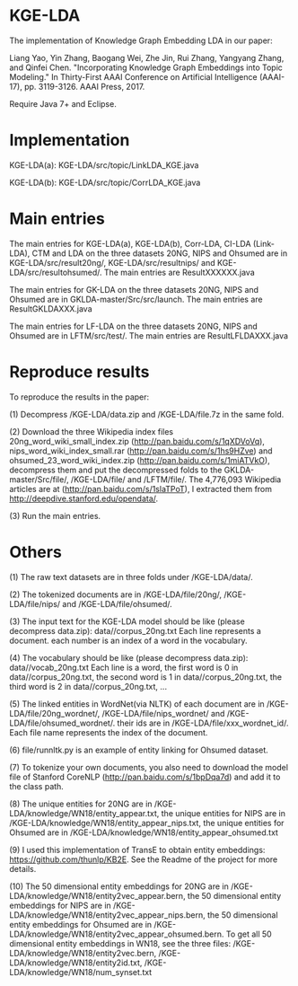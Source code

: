 # KGE-LDA

The implementation of Knowledge Graph Embedding LDA in our paper:

Liang Yao, Yin Zhang, Baogang Wei, Zhe Jin, Rui Zhang, Yangyang Zhang, and Qinfei Chen. "Incorporating Knowledge Graph Embeddings into Topic Modeling." In Thirty-First AAAI Conference on Artificial Intelligence (AAAI-17), pp. 3119-3126. AAAI Press, 2017.

Require Java 7+ and Eclipse.

# Implementation

KGE-LDA(a): KGE-LDA/src/topic/LinkLDA_KGE.java

KGE-LDA(b): KGE-LDA/src/topic/CorrLDA_KGE.java

# Main entries

The main entries for KGE-LDA(a), KGE-LDA(b), Corr-LDA, CI-LDA (Link-LDA), CTM and LDA on the three datasets 20NG, NIPS and Ohsumed are in KGE-LDA/src/result20ng/, KGE-LDA/src/resultnips/ and KGE-LDA/src/resultohsumed/.
The main entries are ResultXXXXXX.java

The main entries for GK-LDA on the three datasets 20NG, NIPS and Ohsumed are in GKLDA-master/Src/src/launch. The main entries are ResultGKLDAXXX.java


The main entries for LF-LDA on the three datasets 20NG, NIPS and Ohsumed are in LFTM/src/test/. The main entries are ResultLFLDAXXX.java

# Reproduce results

To reproduce the results in the paper:

(1) Decompress /KGE-LDA/data.zip and /KGE-LDA/file.7z in the same fold.

(2) Download the three Wikipedia index files 20ng_word_wiki_small_index.zip (http://pan.baidu.com/s/1qXDVoVq), nips_word_wiki_index_small.rar (http://pan.baidu.com/s/1hs9HZve) and ohsumed_23_word_wiki_index.zip (http://pan.baidu.com/s/1miATVkO), decompress them and put the decompressed folds to the GKLDA-master/Src/file/, /KGE-LDA/file/ and /LFTM/file/.
The 4,776,093 Wikipedia articles are at (http://pan.baidu.com/s/1slaTPoT), I extracted them from http://deepdive.stanford.edu/opendata/.

(3) Run the main entries.

# Others

(1) The raw text datasets are in three folds under /KGE-LDA/data/.

(2) The tokenized documents are in /KGE-LDA/file/20ng/, /KGE-LDA/file/nips/ and /KGE-LDA/file/ohsumed/.


(3) The input text for the KGE-LDA model should be like (please decompress data.zip):
data//corpus_20ng.txt
Each line represents a document. each number is an index of a word in the vocabulary.

(4) The vocabulary should be like (please decompress data.zip):
data//vocab_20ng.txt
Each line is a word, the first word is 0 in data//corpus_20ng.txt, the second word is 1 in data//corpus_20ng.txt, the third word is 2 in data//corpus_20ng.txt, ...

(5) The linked entities in WordNet(via NLTK) of each document are in /KGE-LDA/file/20ng_wordnet/, /KGE-LDA/file/nips_wordnet/ and /KGE-LDA/file/ohsumed_wordnet/. their ids are in /KGE-LDA/file/xxx_wordnet_id/. Each file name represents the index of the document.

(6) file/runnltk.py is an example of entity linking for Ohsumed dataset.

(7) To tokenize your own documents, you also need to download the model file of Stanford CoreNLP (http://pan.baidu.com/s/1bpDqa7d) and add it to the class path.

(8) The unique entities for 20NG are in /KGE-LDA/knowledge/WN18/entity_appear.txt, the unique entities for NIPS are in /KGE-LDA/knowledge/WN18/entity_appear_nips.txt,  the unique entities for Ohsumed are in /KGE-LDA/knowledge/WN18/entity_appear_ohsumed.txt

(9) I used this implementation of TransE to obtain entity embeddings:
https://github.com/thunlp/KB2E. See the Readme of the project for more details.

(10) The 50 dimensional entity embeddings for 20NG are in /KGE-LDA/knowledge/WN18/entity2vec_appear.bern, the 50 dimensional entity embeddings for NIPS are in /KGE-LDA/knowledge/WN18/entity2vec_appear_nips.bern, the 50 dimensional entity embeddings for Ohsumed are in /KGE-LDA/knowledge/WN18/entity2vec_appear_ohsumed.bern. To get all 50 dimensional entity embeddings in WN18, see the three files: /KGE-LDA/knowledge/WN18/entity2vec.bern, /KGE-LDA/knowledge/WN18/entity2id.txt, /KGE-LDA/knowledge/WN18/num_synset.txt

